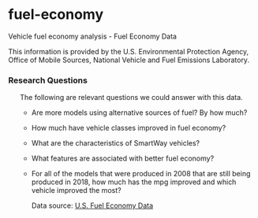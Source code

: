 # fuel-economy
Vehicle fuel economy analysis - Fuel Economy Data

This information is provided by the U.S. Environmental Protection Agency, Office of Mobile Sources, National Vehicle and Fuel Emissions Laboratory.

### Research Questions
<ul>
    The following are relevant questions we could answer with this data.

 -   Are more models using alternative sources of fuel? By how much?

 -   How much have vehicle classes improved in fuel economy?

 -  What are the characteristics of SmartWay vehicles?
    
 -  What features are associated with better fuel economy?

 -  For all of the models that were produced in 2008 that are still being produced in 2018, how much has the mpg improved and which vehicle improved the most?

    Data source: <a href="https://www.fueleconomy.gov/feg/download.shtml/">U.S. Fuel Economy Data</a>
